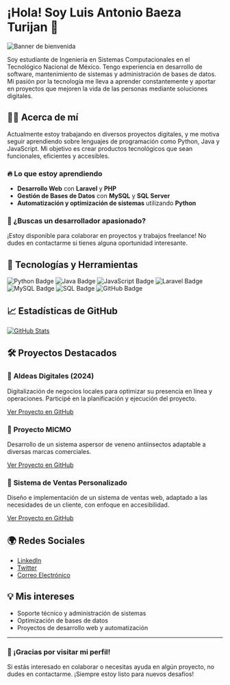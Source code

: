 # ¡Hola! Soy Luis Antonio Baeza Turijan 👋

![Banner de bienvenida](URL_del_banner)

Soy estudiante de Ingeniería en Sistemas Computacionales en el Tecnológico Nacional de México. Tengo experiencia en desarrollo de software, mantenimiento de sistemas y administración de bases de datos. Mi pasión por la tecnología me lleva a aprender constantemente y aportar en proyectos que mejoren la vida de las personas mediante soluciones digitales.

## 🧑‍💻 Acerca de mí

Actualmente estoy trabajando en diversos proyectos digitales, y me motiva seguir aprendiendo sobre lenguajes de programación como Python, Java y JavaScript. Mi objetivo es crear productos tecnológicos que sean funcionales, eficientes y accesibles.

### 🔥 Lo que estoy aprendiendo
- **Desarrollo Web** con **Laravel** y **PHP**
- **Gestión de Bases de Datos** con **MySQL** y **SQL Server**
- **Automatización y optimización de sistemas** utilizando **Python**

### 🎯 ¿Buscas un desarrollador apasionado?
¡Estoy disponible para colaborar en proyectos y trabajos freelance! No dudes en contactarme si tienes alguna oportunidad interesante. 

## 🚀 Tecnologías y Herramientas

![Python Badge](https://img.shields.io/badge/-Python-3776AB?style=flat-square&logo=python&logoColor=white)
![Java Badge](https://img.shields.io/badge/-Java-007396?style=flat-square&logo=java&logoColor=white)
![JavaScript Badge](https://img.shields.io/badge/-JavaScript-F7DF1E?style=flat-square&logo=javascript&logoColor=black)
![Laravel Badge](https://img.shields.io/badge/-Laravel-EF4135?style=flat-square&logo=laravel&logoColor=white)
![MySQL Badge](https://img.shields.io/badge/-MySQL-4479A1?style=flat-square&logo=mysql&logoColor=white)
![SQL Badge](https://img.shields.io/badge/-SQL-003B57?style=flat-square&logo=sql&logoColor=white)
![GitHub Badge](https://img.shields.io/badge/-GitHub-181717?style=flat-square&logo=github&logoColor=white)

## 📈 Estadísticas de GitHub

[![GitHub Stats](https://github-readme-stats.vercel.app/api?username=Anton-Bazh&show_icons=true&hide_title=true&count_private=true&hide=prs)](https://github.com/Anton-Bazh)

## 🛠️ Proyectos Destacados

### 🚀 **Aldeas Digitales (2024)**
Digitalización de negocios locales para optimizar su presencia en línea y operaciones. Participé en la planificación y ejecución del proyecto.

[Ver Proyecto en GitHub](#)

### 🌱 **Proyecto MICMO**
Desarrollo de un sistema aspersor de veneno antiinsectos adaptable a diversas marcas comerciales.

[Ver Proyecto en GitHub](#)

### 💼 **Sistema de Ventas Personalizado**
Diseño e implementación de un sistema de ventas web, adaptado a las necesidades de un cliente, con enfoque en accesibilidad.

[Ver Proyecto en GitHub](#)

## 🌍 Redes Sociales

- [LinkedIn](https://www.linkedin.com/in/luisantonio)
- [Twitter](https://twitter.com/luisantonio)
- [Correo Electrónico](mailto:baezaantoniocontac@gmail.com)

## 💡 Mis intereses

- Soporte técnico y administración de sistemas
- Optimización de bases de datos
- Proyectos de desarrollo web y automatización

---

### 🎉 ¡Gracias por visitar mi perfil!

Si estás interesado en colaborar o necesitas ayuda en algún proyecto, no dudes en contactarme. ¡Siempre estoy listo para nuevos desafíos!
